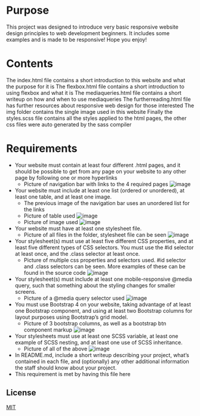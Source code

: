 # Purpose

This project was designed to introduce very basic responsive website design principles to web development beginners. It includes some examples and is made to be responsive! Hope you enjoy!

# Contents

The index.html file contains a short introduction to this website and what the purpose for it is
The flexbox.html file contains a short introduction to using flexbox and what it is
The mediaqueries.html file contains a short writeup on how and when to use mediaqueries
The furtherreading.html file has further resources about responsive web design for those interested
The img folder contains the single image used in this website
Finally the styles.scss file contains all the styles applied to the html pages, the other css files were auto generated by the sass compiler

# Requirements

- Your website must contain at least four different .html pages, and it should be possible to get from any page on your website to any other page by following one or more hyperlinks
  - Picture of navigation bar with links to the 4 required pages ![image](https://user-images.githubusercontent.com/69265431/151058678-2b75c2af-b34d-47be-8afd-24a25538e385.png)
- Your website must include at least one list (ordered or unordered), at least one table, and at least one image.
  - The previous image of the navigation bar uses an unordered list for the links
  - Picture of table used ![image](https://user-images.githubusercontent.com/69265431/151059048-06fe1f64-e0b3-4b52-b94d-579c7cb13bfe.png)
  - Picture of image used ![image](https://user-images.githubusercontent.com/69265431/151059201-626ea765-16e9-435e-a49b-14fbf1f80378.png)
- Your website must have at least one stylesheet file.
  - Picture of all files in the folder, stylesheet file can be seen ![image](https://user-images.githubusercontent.com/69265431/151059344-255392d2-f8ef-4daa-9ef7-48282fa1683a.png)
- Your stylesheet(s) must use at least five different CSS properties, and at least five different types of CSS selectors. You must use the #id selector at least once, and the .class selector at least once.
  - Picture of multiple css properties and selectors used. #id selector and .class selectors can be seen. More examples of these can be found in the source code ![image](https://user-images.githubusercontent.com/69265431/151060059-0c7b715c-4dfe-45a2-9b23-eeceb8f27db1.png)
- Your stylesheet(s) must include at least one mobile-responsive @media query, such that something about the styling changes for smaller screens.
  - Picture of a @media query selector used ![image](https://user-images.githubusercontent.com/69265431/151060232-f8b788bf-440d-4606-991b-00e9b7145d34.png)
- You must use Bootstrap 4 on your website, taking advantage of at least one Bootstrap component, and using at least two Bootstrap columns for layout purposes using Bootstrap’s grid model.
  - Picture of 3 bootstrap columns, as well as a bootstrap btn component markup ![image](https://user-images.githubusercontent.com/69265431/151060437-97470ccb-c777-4e8c-aff3-7b909fb8a679.png)
- Your stylesheets must use at least one SCSS variable, at least one example of SCSS nesting, and at least one use of SCSS inheritance.
  - Picture of all of the above ![image](https://user-images.githubusercontent.com/69265431/151060622-33b056af-66fb-4dd7-91f0-505d919e91d0.png)
- In README.md, include a short writeup describing your project, what’s contained in each file, and (optionally) any other additional information the staff should know about your project.
 - This requirement is met by having this file here


## License

[MIT](https://choosealicense.com/licenses/mit/)
